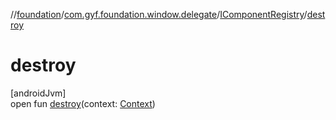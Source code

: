//[foundation](../../../index.md)/[com.gyf.foundation.window.delegate](../index.md)/[IComponentRegistry](index.md)/[destroy](destroy.md)

# destroy

[androidJvm]\
open fun [destroy](destroy.md)(context: [Context](https://developer.android.com/reference/kotlin/android/content/Context.html))